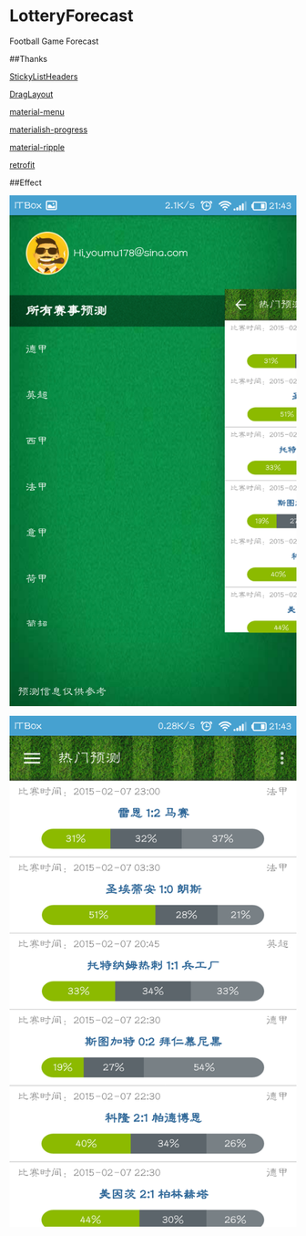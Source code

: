 # LotteryForecast
Football Game Forecast

##Thanks 

[StickyListHeaders](https://github.com/emilsjolander/StickyListHeaders) 

[DragLayout](https://github.com/BlueMor/DragLayout) 

[material-menu](https://github.com/balysv/material-menu) 

[materialish-progress](https://github.com/pnikosis/materialish-progress) 

[material-ripple](https://github.com/balysv/material-ripple) 

[retrofit](http://square.github.io/retrofit/) 

##Effect 

![1](https://raw.githubusercontent.com/youmu178/Pic/master/football_forecast1.png) 

![2](https://raw.githubusercontent.com/youmu178/Pic/master/football_forecast2.png)

